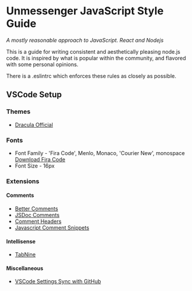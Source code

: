 # Unmessenger JavaScript Style Guide

*A mostly reasonable approach to JavaScript. React and Nodejs*

This is a guide for writing consistent and aesthetically pleasing node.js code. It is inspired by what is popular within the community, and flavored with some personal opinions.

There is a .eslintrc which enforces these rules as closely as possible.

## VSCode Setup
### Themes
- [Dracula Official](https://marketplace.visualstudio.com/items?itemName=dracula-theme.theme-dracula)

### Fonts
- Font Family - 'Fira Code', Menlo, Monaco, 'Courier New', monospace [Download Fira Code](https://www.fontsquirrel.com/fonts/fira-code)
- Font Size - 16px

### Extensions
#### Comments

- [Better Comments](https://marketplace.visualstudio.com/items?itemName=aaron-bond.better-comments)
- [JSDoc Comments](https://marketplace.visualstudio.com/items?itemName=stevencl.addDocComments)
- [Comment Headers](https://marketplace.visualstudio.com/items?itemName=akmarnafi.comment-headers)
- [Javascript Comment Snippets](https://marketplace.visualstudio.com/items?itemName=NicholasHsiang.vscode-javascript-comment)

#### Intellisense
- [TabNine](https://marketplace.visualstudio.com/items?itemName=TabNine.tabnine-vscode)
#### Miscellaneous
- [VSCode Settings Sync with GitHub](https://marketplace.visualstudio.com/items?itemName=Shan.code-settings-sync)


